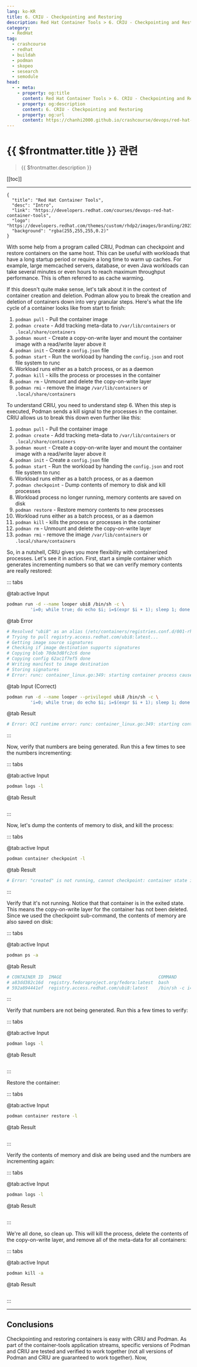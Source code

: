 ```yaml
---
lang: ko-KR
title: 6. CRIU - Checkpointing and Restoring
description: Red Hat Container Tools > 6. CRIU - Checkpointing and Restoring
category:
  - RedHat
tag: 
  - crashcourse
  - redhat
  - buildah
  - podman
  - skopeo
  - sesearch
  - semodule
head:
  - - meta:
    - property: og:title
      content: Red Hat Container Tools > 6. CRIU - Checkpointing and Restoring
    - property: og:description
      content: 6. CRIU - Checkpointing and Restoring
    - property: og:url
      content: https://chanhi2000.github.io/crashcourse/devops/red-hat-container-tools/06.html
---
```


# {{ $frontmatter.title }} 관련

> {{ $frontmatter.description }}

[[toc]]

---

```component VPCard
{
  "title": "Red Hat Container Tools",
  "desc": "Intro",
  "link": "https://developers.redhat.com/courses/devops-red-hat-container-tools",
  "logo": "https://developers.redhat.com/themes/custom/rhdp2/images/branding/2023_RHDLogo_black_text.svg",
  "background": "rgba(255,255,255,0.2)"
}
```

With some help from a program called CRIU, Podman can checkpoint and restore containers on the same host. This can be useful with workloads that have a long startup period or require a long time to warm up caches. For example, large memcached servers, database, or even Java workloads can take several minutes or even hours to reach maximum throughput performance. This is often referred to as cache warming.

If this doesn't quite make sense, let's talk about it in the context of container creation and deletion. Podman allow you to break the creation and deletion of containers down into very granular steps. Here's what the life cycle of a container looks like from start to finish:

1. `podman pull` - Pull the container image
2. `podman create` - Add tracking meta-data to <FontIcon icon="iconfont icon-folder"/>`/var/lib/containers` or <FontIcon icon="iconfont icon-folder"/>`.local/share/containers`
3. `podman mount` - Create a copy-on-write layer and mount the container image with a read/write layer above it
4. `podman init` - Create a <FontIcon icon="iconfont icon-file"/>`config.json` file
5. `podman start` - Run the workload by handing the <FontIcon icon="iconfont icon-file"/>`config.json` and root file system to runc
6. Workload runs either as a batch process, or as a daemon
7. `podman kill` - kills the process or processes in the container
8. `podman rm` - Unmount and delete the copy-on-write layer
9. `podman rmi` - remove the image <FontIcon icon="iconfont icon-folder"/>`/var/lib/containers` or <FontIcon icon="iconfont icon-folder"/>`.local/share/containers`

To understand CRIU, you need to understand step 6. When this step is executed, Podman sends a kill signal to the processes in the container. CRIU allows us to break this down even further like this:

1. `podman pull` - Pull the container image
2. `podman create` - Add tracking meta-data to <FontIcon icon="iconfont icon-folder"/>`/var/lib/containers` or <FontIcon icon="iconfont icon-folder"/>`.local/share/containers`
3. `podman mount` - Create a copy-on-write layer and mount the container image with a read/write layer above it
4. `podman init` - Create a <FontIcon icon="iconfont icon-file"/>`config.json` file
5. `podman start` - Run the workload by handing the <FontIcon icon="iconfont icon-file"/>`config.json` and root file system to runc
6. Workload runs either as a batch process, or as a daemon
7. `podman checkpoint` - Dump contents of memory to disk and kill processes
8. Workload process no longer running, memory contents are saved on disk
9. `podman restore` - Restore memory contents to new processes
10. Workload runs either as a batch process, or as a daemon
11. `podman kill` - kills the process or processes in the container
12. `podman rm` - Unmount and delete the copy-on-write layer
13. `podman rmi` - remove the image <FontIcon icon="iconfont icon-folder"/>`/var/lib/containers` or <FontIcon icon="iconfont icon-folder"/>`.local/share/containers`

So, in a nutshell, CRIU gives you more flexibility with containerized processes. Let's see it in action. First, start a simple container which generates incrementing numbers so that we can verify memory contents are really restored:

::: tabs

@tab:active Input

```sh
podman run -d --name looper ubi8 /bin/sh -c \
         'i=0; while true; do echo $i; i=$(expr $i + 1); sleep 1; done'
```

@tab Error

```sh
# Resolved "ubi8" as an alias (/etc/containers/registries.conf.d/001-rhel-shortnames.conf)
# Trying to pull registry.access.redhat.com/ubi8:latest...
# Getting image source signatures
# Checking if image destination supports signatures
# Copying blob 70de3d8fc2c6 done  
# Copying config 62ac1f7ef5 done  
# Writing manifest to image destination
# Storing signatures
# Error: runc: container_linux.go:349: starting container process caused "error adding seccomp filter rule for syscall bdflush: permission denied": OCI permission denied
```

@tab Input (Correct)

```sh
podman run -d --name looper --privileged ubi8 /bin/sh -c \
         'i=0; while true; do echo $i; i=$(expr $i + 1); sleep 1; done'
```

@tab Result

```sh
# Error: OCI runtime error: runc: container_linux.go:349: starting container process caused "unknown capability \"CAP_BPF\""
```

:::

Now, verify that numbers are being generated. Run this a few times to see the numbers incrementing:

::: tabs

@tab:active Input

```sh
podman logs -l
```

@tab Result

```sh
```

:::

Now, let's dump the contents of memory to disk, and kill the process:

::: tabs

@tab:active Input

```sh
podman container checkpoint -l
```

@tab Result

```sh
# Error: "created" is not running, cannot checkpoint: container state improper
```

:::

Verify that it's not running. Notice that that container is in the exited state. This means the copy-on-write layer for the container has not been deleted. Since we used the checkpoint sub-command, the contents of memory are also saved on disk:

::: tabs

@tab:active Input

```sh
podman ps -a
```

@tab Result

```sh
# CONTAINER ID  IMAGE                                     COMMAND               CREATED             STATUS             PORTS       NAMES
# a83dd382c16d  registry.fedoraproject.org/fedora:latest  bash                  27 minutes ago      Up 27 minutes ago              meta-data-container
# 592a894441ef  registry.access.redhat.com/ubi8:latest    /bin/sh -c i=0; w...  About a minute ago  Created                        looper
```

:::

Verify that numbers are not being generated. Run this a few times to verify:

::: tabs

@tab:active Input

```sh
podman logs -l
```

@tab Result

```sh
```

:::

Restore the container:

::: tabs

@tab:active Input

```sh
podman container restore -l
```

@tab Result

```sh
```

:::

Verify the contents of memory and disk are being used and the numbers are incrementing again:

::: tabs

@tab:active Input

```sh
podman logs -l
```

@tab Result

```sh
```

:::

We're all done, so clean up. This will kill the process, delete the contents of the copy-on-write layer, and remove all of the meta-data for all containers:

::: tabs

@tab:active Input

```sh
podman kill -a
```

@tab Result

```sh
```

:::


---

## Conclusions

Checkpointing and restoring containers is easy with CRIU and Podman. As part of the container-tools application streams, specific versions of Podman and CRIU are tested and verified to work together (not all versions of Podman and CRIU are guaranteed to work together). Now,